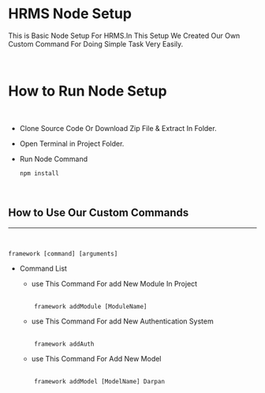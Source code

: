 # HRMS Node Setup

This is Basic Node Setup For HRMS.In This Setup We Created Our Own Custom Command For Doing Simple Task Very Easily.

<br>

<h1>How to Run Node Setup</h1><br>

- Clone Source Code Or Download Zip File & Extract In Folder.
- Open Terminal in Project Folder.
- Run Node Command

    ```` 
    npm install 
    ````

<br>
<h2>How to Use Our Custom Commands</h2><hr><br>

```
framework [command] [arguments]
```

-  Command List 
    - use This Command For add New Module In Project <br><br>
    
    ```
        framework addModule [ModuleName]
    ```

    -  use This Command For add New Authentication     System 
    <br><br>
    ```
        framework addAuth
    ```
    -  use This Command For Add New Model
    <br><br>
    ```
        framework addModel [ModelName] Darpan
    ```